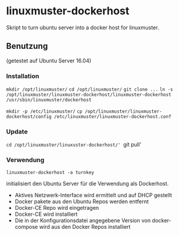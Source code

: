 # linuxmuster-dockerhost
Skript to turn ubuntu server into a docker host for linuxmuster.

## Benutzung

(getestet auf Ubuntu Server 16.04)

### Installation

`mkdir /opt/linuxmuster/`
`cd /opt/linuxmuster/`
`git clone ...`
`ln -s /opt/linuxmuster/linuxmuster-dockerhost/linuxmuster-dockerhost  /usr/sbin/linuxmuster/dockerhost`

`mkdir -p /etc/linuxmuster/`
`cp /opt/linuxmuster/linuxmuster-dockerhost/config /etc/linuxmuster/linuxmuster-dockerhost.conf` 

### Update

`cd /opt/linuxmuster/linuxuster-dockerhost/'
`git pull'

### Verwendung

`linuxmuster-dockerhost -a turnkey`

initialisiert den Ubuntu Server für die Verwendung als Dockerhost. 

  * Aktives Netzwerk-Interface wird ermittelt und auf DHCP gestellt 
  * Docker pakete aus den Ubuntu Repos werden entfernt
  * Docker-CE Repo wird eingetragen
  * Docker-CE wird installiert
  * Die in der Konfigurationsdatei angegebene Version von docker-compose wird aus den Docker Repos installiert
 
